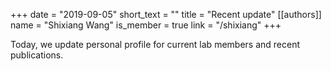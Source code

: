 +++
date = "2019-09-05"
short_text = ""
title = "Recent update"
[[authors]]
    name = "Shixiang Wang"
    is_member = true
    link = "/shixiang"
+++

Today, we update personal profile for current lab members and recent publications.